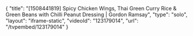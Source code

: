 {
    "title": "[1508441819] Spicy Chicken Wings, Thai Green Curry Rice & Green Beans with Chilli Peanut Dressing | Gordon Ramsay",
    "type": "solo",
    "layout": "iframe-static",
    "videoId": "123179014",
    "url": "\/tvpembed\/123179014"
}